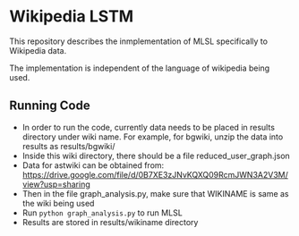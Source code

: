 # Wikipedia LSTM #

This repository describes the inmplementation of MLSL specifically to Wikipedia data.

The implementation is independent of the language of wikipedia being used.


## Running Code ##

* In order to run the code, currently data needs to be placed in results directory under wiki name. For example, for bgwiki, unzip the data into results as results/bgwiki/
* Inside this wiki directory, there should be a file reduced_user_graph.json
* Data for astwiki can be obtained from: https://drive.google.com/file/d/0B7XE3zJNvKQXQ09RcmJWN3A2V3M/view?usp=sharing
* Then in the file graph_analysis.py, make sure that WIKINAME is same as the wiki being used
* Run ``python graph_analysis.py`` to run MLSL
* Results are stored in results/wikiname directory
